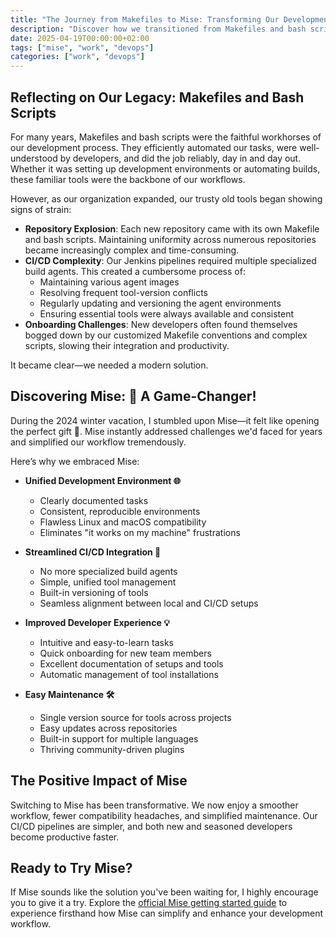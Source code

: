 ```yaml
---
title: "The Journey from Makefiles to Mise: Transforming Our Development Workflow"
description: "Discover how we transitioned from Makefiles and bash scripts to Mise, revolutionizing our development process."
date: 2025-04-19T00:00:00+02:00
tags: ["mise", "work", "devops"]
categories: ["work", "devops"]
---
```


## Reflecting on Our Legacy: Makefiles and Bash Scripts

For many years, Makefiles and bash scripts were the faithful workhorses of our development process. They efficiently automated our tasks, were well-understood by developers, and did the job reliably, day in and day out. Whether it was setting up development environments or automating builds, these familiar tools were the backbone of our workflows.

However, as our organization expanded, our trusty old tools began showing signs of strain:

- **Repository Explosion**: Each new repository came with its own Makefile and bash scripts. Maintaining uniformity across numerous repositories became increasingly complex and time-consuming.
- **CI/CD Complexity**: Our Jenkins pipelines required multiple specialized build agents. This created a cumbersome process of:
  - Maintaining various agent images
  - Resolving frequent tool-version conflicts
  - Regularly updating and versioning the agent environments
  - Ensuring essential tools were always available and consistent
- **Onboarding Challenges**: New developers often found themselves bogged down by our customized Makefile conventions and complex scripts, slowing their integration and productivity.

It became clear—we needed a modern solution.

## Discovering Mise: 🚀 A Game-Changer!

During the 2024 winter vacation, I stumbled upon Mise—it felt like opening the perfect gift 🎁. Mise instantly addressed challenges we'd faced for years and simplified our workflow tremendously.

Here’s why we embraced Mise:

- **Unified Development Environment 🌐**
  - Clearly documented tasks
  - Consistent, reproducible environments
  - Flawless Linux and macOS compatibility
  - Eliminates "it works on my machine" frustrations

- **Streamlined CI/CD Integration 🔄**
  - No more specialized build agents
  - Simple, unified tool management
  - Built-in versioning of tools
  - Seamless alignment between local and CI/CD setups

- **Improved Developer Experience 💡**
  - Intuitive and easy-to-learn tasks
  - Quick onboarding for new team members
  - Excellent documentation of setups and tools
  - Automatic management of tool installations

- **Easy Maintenance 🛠️**
  - Single version source for tools across projects
  - Easy updates across repositories
  - Built-in support for multiple languages
  - Thriving community-driven plugins

## The Positive Impact of Mise

Switching to Mise has been transformative. We now enjoy a smoother workflow, fewer compatibility headaches, and simplified maintenance. Our CI/CD pipelines are simpler, and both new and seasoned developers become productive faster.

## Ready to Try Mise?

If Mise sounds like the solution you've been waiting for, I highly encourage you to give it a try. Explore the [official Mise getting started guide](https://mise.jdx.dev/getting-started.html) to experience firsthand how Mise can simplify and enhance your development workflow.



